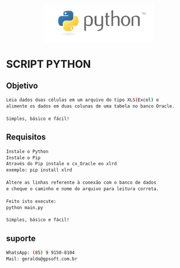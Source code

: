 <p align="center">
  <img src="./assets/images/python.png" width="300" alt="Python" /></a>
</p>

# SCRIPT PYTHON

## Objetivo
```bash
Leia dados duas células em um arquivo do tipo XLS(Excel) e 
alimente os dados em duas colunas de uma tabela no banco Oracle.

Simples, básico e fácil!
```

## Requisitos
```bash
Instale o Python
Instale o Pip
Através do Pip instale o cx_Oracle eo xlrd
exemplo: pip install xlrd

Altere as linhas referente à conexão com o banco de dados 
e cheque o caminho e nome do arquivo para leitura correta.

Feito isto execute:
python main.py

Simples, básico e fácil!
```

## suporte
```bash
WhatsApp: (85) 9 9150-8104
Mail: geraldo@gpsoft.com.br
```
